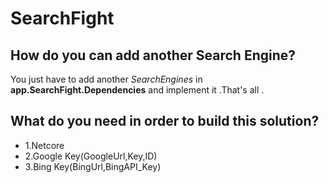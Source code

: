 # SearchFight

## How do you can add another Search Engine?
You just have to add another *SearchEngines* in **app.SearchFight.Dependencies** and implement it .That's all .

## What do you need in order to build this solution?
* 1.Netcore
* 2.Google Key(GoogleUrl,Key,ID)
* 3.Bing Key(BingUrl,BingAPI_Key)


